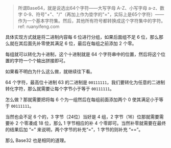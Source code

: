 >所谓Base64，就是说选出64个字符——大写字母 A-Z、小写字母 a-z、数字 0-9、符号"+"、"/"（再加上作为垫字的"="，实际上是65个字符）——作为一个基本字符集。然后，其他所有符号都转换成这个字符集中的字符。ref: ruanyifeng.com

具体实现方式就是将二进制内容每 6 位进行分组，如果后面组不足 6 位，那么那么就在其后面先补零使其满足 6 位，最后在每组之前添加 2 个零。

每组就可以转化为十进制，这个十进制就是 64 个字符串中的位置，然后将这个位置的字符一个个输出拼接即可。

如果看不明白为什么这么做，就继续往下看。

64 个字符，最高位十进制 63 的二进制是 `00111111`，我们要转化为任意的二进制转化字符，那么就需要让每个字节小于等于 `00111111`。

怎么做？那就需要把将每 6 个为一组然后在每组前面添加两个 0 使其满足小于等于 `00111111`。

当然也会不足 6 个的，3 字节（24位）当好是 4 组，2 字节（16）位那就需要需要补 2 个零凑成 18 位，那么 1 字节相应的补 4 个零即可。当然补零就需要在最终的结果后加 “=” 来说明，两个字节的补充“=”，1 字节的则补充 “==”。

那么 Base32 也是相同的道理。

